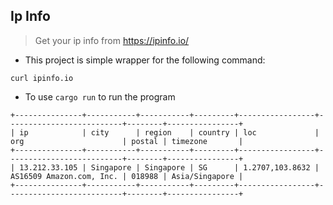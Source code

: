 ## Ip Info

> Get your ip info from https://ipinfo.io/

- This project is simple wrapper for the following command:

```shell
curl ipinfo.io
```

- To use `cargo run` to run the program

```
+---------------+-----------+-----------+---------+-----------------+--------------------------+--------+----------------+
| ip            | city      | region    | country | loc             | org                      | postal | timezone       |
+---------------+-----------+-----------+---------+-----------------+--------------------------+--------+----------------+
| 13.212.33.105 | Singapore | Singapore | SG      | 1.2707,103.8632 | AS16509 Amazon.com, Inc. | 018988 | Asia/Singapore |
+---------------+-----------+-----------+---------+-----------------+--------------------------+--------+----------------+
```
